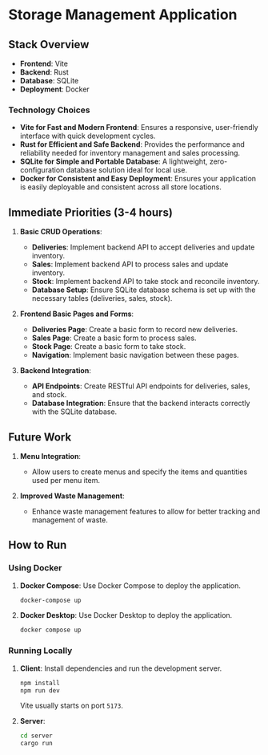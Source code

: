 # Storage Management Application

## Stack Overview

- **Frontend**: Vite
- **Backend**: Rust
- **Database**: SQLite
- **Deployment**: Docker

### Technology Choices

- **Vite for Fast and Modern Frontend**: Ensures a responsive, user-friendly interface with quick development cycles.
- **Rust for Efficient and Safe Backend**: Provides the performance and reliability needed for inventory management and sales processing.
- **SQLite for Simple and Portable Database**: A lightweight, zero-configuration database solution ideal for local use.
- **Docker for Consistent and Easy Deployment**: Ensures your application is easily deployable and consistent across all store locations.

## Immediate Priorities (3-4 hours)

1. **Basic CRUD Operations**:

   - **Deliveries**: Implement backend API to accept deliveries and update inventory.
   - **Sales**: Implement backend API to process sales and update inventory.
   - **Stock**: Implement backend API to take stock and reconcile inventory.
   - **Database Setup**: Ensure SQLite database schema is set up with the necessary tables (deliveries, sales, stock).

2. **Frontend Basic Pages and Forms**:

   - **Deliveries Page**: Create a basic form to record new deliveries.
   - **Sales Page**: Create a basic form to process sales.
   - **Stock Page**: Create a basic form to take stock.
   - **Navigation**: Implement basic navigation between these pages.

3. **Backend Integration**:
   - **API Endpoints**: Create RESTful API endpoints for deliveries, sales, and stock.
   - **Database Integration**: Ensure that the backend interacts correctly with the SQLite database.

## Future Work

1. **Menu Integration**:

   - Allow users to create menus and specify the items and quantities used per menu item.

2. **Improved Waste Management**:
   - Enhance waste management features to allow for better tracking and management of waste.

## How to Run

### Using Docker

1. **Docker Compose**: Use Docker Compose to deploy the application.

   ```bash
   docker-compose up
   ```

2. **Docker Desktop**: Use Docker Desktop to deploy the application.
   ```bash
   docker compose up
   ```

### Running Locally

1. **Client**: Install dependencies and run the development server.

   ```bash
   npm install
   npm run dev
   ```

   Vite usually starts on port `5173`.

2. **Server**:
   ```bash
   cd server
   cargo run
   ```
